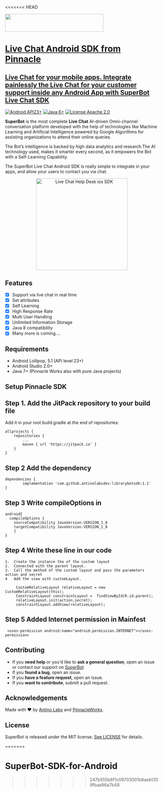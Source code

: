 <<<<<<< HEAD
<p align="left">
<a href="https://pinnacle.works">
  <img src="https://pinnacle.works/site/wp-content/uploads/revslider/home-w/superbots-1.png" alt="" data-ww="['500px','500px','406px','406px']" data-hh="['90px','90px','73px','73px']" width="500" height="90" data-no-retina="" style="width: 322.984px; height: 58.1371px; transition: none 0s ease 0s; text-align: inherit; line-height: 0px; border-width: 0px; margin: 0px; padding: 0px; letter-spacing: 0px; font-weight: 400; font-size: 8px;">
</p>
<h1>Live Chat Android SDK from Pinnacle</h1>
<h2>  Live Chat for your mobile apps. Integrate painlessly the Live Chat for your customer support inside any Android App with  <a href="https://pinnacle.works/solutions/superbot/">SuperBot Live Chat SDK</a> </h2>

  [![Android API23+](https://img.shields.io/badge/Android-API_23+-green.svg)]()
  [![Java 6+](https://img.shields.io/badge/Java-6+-red.svg)]()
  [![License Apache 2.0](https://img.shields.io/badge/license-Apache%20License%202.0-red.svg)]()

**SuperBot** is the most complete <strong>Live Chat</strong> AI-driven Omni-channel conversation platform developed with the help of technologies like Machine Learning and Artificial Intelligence powered by Google Algorithms for assisting organizations to attend their online queries. 

The Bot’s intelligence is backed by high data analytics and research.The AI technology used, makes it smarter every second, as it empowers the Bot with a Self-Learning Capability. 

The SuperBot Live Chat Android SDK is really simple to integrate in your apps, and allow your users to contact you via chat.

<p align="center">
  <img src="https://pinnacle.works/site/wp-content/uploads/revslider/newsb/phone-1.png" width=300 alt="Live Chat Help Desk ios SDK "/>
</p>

## Features
- [x] Support via live chat in real time
- [x] Set attributes
- [x] Self Learning
- [x] High Response Rate
- [x] Multi User Handling
- [x] Unlimited Information Storage
- [x] Java 8 compatibility
- [x] Many more is coming....

## Requirements

- Android Lollipop, 5.1 (API level 23+)
- Android Studio 2.0+
- Java 7+
(Pinnacle Works also with pure Java projects)
## Setup Pinnacle SDK

## Step 1. Add the JitPack repository to your build file
Add it in your root build.gradle at the end of repositories:

	allprojects {
		repositories {
			...
			maven { url 'https://jitpack.io' }
		}
	}

## Step 2 Add the dependency

	dependencies {
	        implementation 'com.github.antinolabsdev:librarybotsdk:1.1'
	}
  
## Step 3 Write compileOptions in

	android{
	  compileOptions {
		sourceCompatibility JavaVersion.VERSION_1_8
		targetCompatibility JavaVersion.VERSION_1_8
	    }
	}
	
## Step 4 Write these line in our code 
	
	1.  Create the instance the of the custom layout
	2.  Connected with the parent layout.
	3.  Call the method of the custom layout and pass the parameters action and secret
	4   Add the view with customLayout.
	
	     CustomRelativeLayout relativeLayout = new CustomRelativeLayout(this);
	     ConstraintLayout constraintLayout =  findViewById(R.id.parent);
	     relativeLayout.init(action,secret);
	     constraintLayout.addView(relativeLayout);

## Step 5 Added Internet permission in Mainfest

	 <uses-permission android:name="android.permission.INTERNET"></uses-permission>
	 
## Contributing

- If you **need help** or you'd like to **ask a general question**, open an issue or contact our support on [SuperBot](https://pinnacle.works/solutions/superbot/)
- If you **found a bug**, open an issue.
- If you **have a feature request**, open an issue.
- If you **want to contribute**, submit a pull request.
	 
## Acknowledgements

Made with ❤️ by [Antino Labs](https://www.antino.io/) and [PinnacleWorks](https://pinnacle.works/).

## License
SuperBot is released under the MIT license. [See LICENSE](https://github.com/antinolabsdev/SuperBotSDK-Android/blob/master/LICENSE) for details.

=======
# SuperBot-SDK-for-Android
>>>>>>> 247b555b6f1c09703001b8aeb1359fbaa96a7b48
